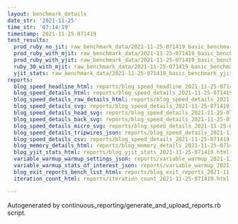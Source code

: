 ```yaml
---
layout: benchmark_details
date_str: '2021-11-25'
time_str: '07:14:19'
timestamp: 2021-11-25-071419
test_results:
  prod_ruby_no_jit: raw_benchmark_data/2021-11-25-071419_basic_benchmark_prod_ruby_no_jit.json
  prod_ruby_with_mjit: raw_benchmark_data/2021-11-25-071419_basic_benchmark_prod_ruby_with_mjit.json
  prod_ruby_with_yjit: raw_benchmark_data/2021-11-25-071419_basic_benchmark_prod_ruby_with_yjit.json
  ruby_30_with_mjit: raw_benchmark_data/2021-11-25-071419_basic_benchmark_ruby_30_with_mjit.json
  yjit_stats: raw_benchmark_data/2021-11-25-071419_basic_benchmark_yjit_stats.json
reports:
  blog_speed_headline_html: reports/blog_speed_headline_2021-11-25-071419.html
  blog_speed_details_html: reports/blog_speed_details_2021-11-25-071419.html
  blog_speed_details_raw_details_html: reports/blog_speed_details_2021-11-25-071419.raw_details.html
  blog_speed_details_svg: reports/blog_speed_details_2021-11-25-071419.svg
  blog_speed_details_head_svg: reports/blog_speed_details_2021-11-25-071419.head.svg
  blog_speed_details_back_svg: reports/blog_speed_details_2021-11-25-071419.back.svg
  blog_speed_details_micro_svg: reports/blog_speed_details_2021-11-25-071419.micro.svg
  blog_speed_details_tripwires_json: reports/blog_speed_details_2021-11-25-071419.tripwires.json
  blog_speed_details_csv: reports/blog_speed_details_2021-11-25-071419.csv
  blog_memory_details_html: reports/blog_memory_details_2021-11-25-071419.html
  blog_yjit_stats_html: reports/blog_yjit_stats_2021-11-25-071419.html
  variable_warmup_warmup_settings_json: reports/variable_warmup_2021-11-25-071419.warmup_settings.json
  variable_warmup_stats_of_interest_json: reports/variable_warmup_2021-11-25-071419.stats_of_interest.json
  blog_exit_reports_bench_list_html: reports/blog_exit_reports_2021-11-25-071419.bench_list.html
  iteration_count_html: reports/iteration_count_2021-11-25-071419.html

---
```

Autogenerated by continuous_reporting/generate_and_upload_reports.rb script.
